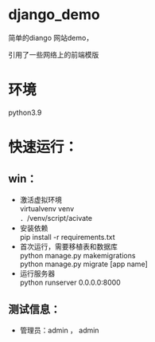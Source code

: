 # django_demo
简单的diango 网站demo，

引用了一些网络上的前端模版
# 环境
python3.9  
<!-- python3.7.0 实测无效 -->  
# 快速运行：
## win： 
- 激活虚拟环境  
virtualvenv venv   
．/venv/script/acivate  
- 安装依赖  
pip install -r requirements.txt  
- 首次运行，需要移植表和数据库  
python manage.py makemigrations  
python manage.py migrate [app name]  
- 运行服务器  
python runserver 0.0.0.0:8000  

## 测试信息：
- 管理员：admin ， admin  
 


